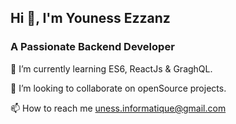 ## Hi 👋, I'm Youness Ezzanz

### A Passionate Backend Developer

🌱 I’m currently learning ES6, ReactJs & GraghQL.

👯 I’m looking to collaborate on openSource projects.

📫 How to reach me uness.informatique@gmail.com

<!--
**unesxavi/unesxavi** is a ✨ _special_ ✨ repository because its `README.md` (this file) appears on your GitHub profile.

Here are some ideas to get you started:

- 🔭 I’m currently working on ...
- 🌱 I’m currently learning ...
- 👯 I’m looking to collaborate on ...
- 🤔 I’m looking for help with ...
- 💬 Ask me about ...
- 📫 How to reach me: ...
- 😄 Pronouns: ...
- ⚡ Fun fact: ...
-->
